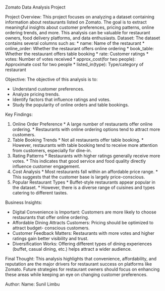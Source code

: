 Zomato Data Analysis Project


Project Overview:
 This project focuses on analyzing a dataset containing information about restaurants listed 
 on Zomato. The goal is to extract meaningful insights about customer preferences, pricing 
 patterns, online ordering trends, and more. This analysis can be valuable for restaurant 
 owners, food delivery platforms, and data enthusiasts.
Dataset:
  The dataset contains several columns such as:
    * name: Name of the restaurant
    * online_order: Whether the restaurant offers online ordering
    * book_table: Whether the restaurant offers table booking
    * rate: Customer ratings
    * votes: Number of votes received
    * approx_cost(for two people): Approximate cost for two people
    * listed_in(type): Type/category of restaurant

Objective:
 The objective of this analysis is to:
  * Understand customer preferences.
  * Analyze pricing trends.
  * Identify factors that influence ratings and votes.
  * Study the popularity of online orders and table bookings.

Key Findings:
  1. Online Order Preference
    * A large number of restaurants offer online ordering.
    * Restaurants with online ordering options tend to attract more customers.
  2. Table Booking Trends
    * Not all restaurants offer table booking.
    * However, restaurants with table booking tend to receive more attention from customers, especially for dine-in.
  3. Rating Patterns
    * Restaurants with higher ratings generally receive more votes.
    * This indicates that good service and food quality directly influence customer engagement.
  4. Cost Analysis
    * Most restaurants fall within an affordable price range.
    * This suggests that the customer base is largely price-conscious.
  5. Popular Restaurant Types
    * Buffet-style restaurants appear popular in the dataset.
    * However, there is a diverse range of cuisines and types catering to different tastes.

Business Insights:
  * Digital Convenience is Important: Customers are more likely to choose restaurants that 
    offer online ordering.
  * Affordable Dining Attracts Customers: Pricing should be optimized to attract budget- 
    conscious customers.
  * Customer Feedback Matters: Restaurants with more votes and higher ratings gain better 
    visibility and trust.
  * Diversification Works: Offering different types of dining experiences (buffet, casual 
    dining, etc.) helps attract a wider audience.

Final Thought:
  This analysis highlights that convenience, affordability, and reputation are the major 
  drivers for restaurant success on platforms like Zomato. Future strategies for restaurant 
  owners should focus on enhancing these areas while keeping an eye on changing customer 
  preferences.

Author:
Name: Sunil Limbu
